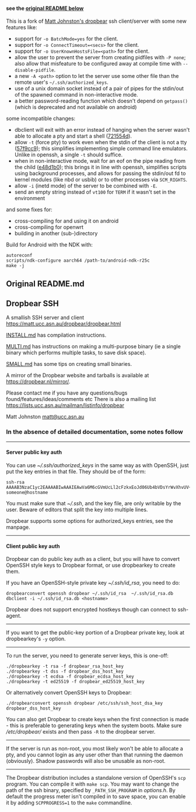 #### see the [original README below](#original-readmemd)

This is a fork of [Matt Johnston's dropbear](https://matt.ucc.asn.au/dropbear/dropbear.html) ssh client/server with some new features like:
- support for `-o BatchMode=yes` for the client.
- support for `-o ConnectTimeout=<secs>` for the client.
- support for `-o UserKnownHostsFile=<path>` for the client.
- allow the user to prevent the server from creating pidfiles with `-P none`;
        also allow that misfeature to be configured away at compile time
	with `--disable-pidfile`.
- a new `-A <path>` option to let the server use some other file than the
        remote user's `~/.ssh/authorized_keys`.
- use of a unix domain socket instead of a pair of pipes for the stdin/out
        of the spawned command in non-interactive mode.
- a better password-reading function which doesn't depend on `getpass()`
	(which is deprecated and not available on android)
	
some incompatible changes:
- dbclient will exit with an error instead of hanging when the server wasn't
	able to allocate a pty and start a shell ([721554d][7215]).
- allow `-t` (force pty) to work even when the stdin of the client is not
  a tty ([57f9cc9][57f9]); this simplifies implementing simple command line
  emulators. Unlike in openssh, a single `-t` should suffice.
- when in non-interactive mode, wait for an eof on the pipe reading from the
  child ([e48d1b0][e48d]); this brings it in line with openssh, simplifies
  scripts using background processes, and allows for passing the stdin/out fd
  to kernel modules (like nbd or usbib) or to other processes via `SCM_RIGHTS`.
- allow `-i` (inetd mode) of the server to be combined with `-E`.
- send an empty string instead of `vt100` for `TERM` if it wasn't set in
	the environment

and some fixes for:
- cross-compiling for and using it on android
- cross-compiling for openwrt
- building in another (sub-)directory

Build for Android with the NDK with:
```
autoreconf
scripts/ndk-configure aarch64 /path-to/android-ndk-r25c
make -j
```
[e48d]: https://github.com/turistu/dropbearx/commit/e48d1b0fb55a939e623124f3edd257ebdc688b8b
[57f9]: https://github.com/turistu/dropbearx/commit/57f9cc95140c71dfb835a84327e3b65c0e4b0f8c
[7215]: https://github.com/turistu/dropbearx/commit/721554dadceefeb4176ae665ef8d308fb283991c

## Original README.md
## Dropbear SSH
A smallish SSH server and client
https://matt.ucc.asn.au/dropbear/dropbear.html

[INSTALL.md](INSTALL.md) has compilation instructions.

[MULTI.md](MULTI.md) has instructions on making a multi-purpose binary (ie a single binary which performs multiple tasks, to save disk space).

[SMALL.md](SMALL.md) has some tips on creating small binaries.

A mirror of the Dropbear website and tarballs is available at https://dropbear.nl/mirror/.

Please contact me if you have any questions/bugs found/features/ideas/comments etc
There is also a mailing list https://lists.ucc.asn.au/mailman/listinfo/dropbear

Matt Johnston
matt@ucc.asn.au


### In the absence of detailed documentation, some notes follow

----
#### Server public key auth

You can use *~/.ssh/authorized_keys* in the same way as with OpenSSH, just put the key entries in that file. They should be of the form:

```
ssh-rsa AAAAB3NzaC1yc2EAAAABIwAAAIEAwVa6M6cGVmUcLl2cFzkxEoJd06Ub4bVDsYrWvXhvUV+ZAM9uGuewZBDoAqNKJxoIn0Hyd0NkyU99UVv6NWV/5YSHtnf35LKds56j7cuzoQpFIdjNwdxAN0PCET/MG8qyskG/2IE2DPNIaJ3Wy+Ws4IZEgdJgPlTYUBWWtCWOGc= someone@hostname
```

You must make sure that *~/.ssh*, and the key file, are only writable by the user. Beware of editors that split the key into multiple lines.

Dropbear supports some options for authorized_keys entries, see the manpage.

----
#### Client public key auth

Dropbear can do public key auth as a client, but you will have to convert OpenSSH style keys to Dropbear format, or use dropbearkey to create them.

If you have an OpenSSH-style private key *~/.ssh/id_rsa*, you need to do:

```
dropbearconvert openssh dropbear ~/.ssh/id_rsa  ~/.ssh/id_rsa.db
dbclient -i ~/.ssh/id_rsa.db <hostname>
```

Dropbear does not support encrypted hostkeys though can connect to ssh-agent.

----
If you want to get the public-key portion of a Dropbear private key, look at dropbearkey's `-y` option.

----
To run the server, you need to generate server keys, this is one-off:

```
./dropbearkey -t rsa -f dropbear_rsa_host_key
./dropbearkey -t dss -f dropbear_dss_host_key
./dropbearkey -t ecdsa -f dropbear_ecdsa_host_key
./dropbearkey -t ed25519 -f dropbear_ed25519_host_key
```

Or alternatively convert OpenSSH keys to Dropbear:

```
./dropbearconvert openssh dropbear /etc/ssh/ssh_host_dsa_key dropbear_dss_host_key
```

You can also get Dropbear to create keys when the first connection is made - this is preferable to generating keys when the system boots. Make sure */etc/dropbear/* exists and then pass `-R` to the dropbear server.

----
If the server is run as non-root, you most likely won't be able to allocate a pty, and you cannot login as any user other than that running the daemon (obviously). Shadow passwords will also be unusable as non-root.

----
The Dropbear distribution includes a standalone version of OpenSSH's `scp` program. You can compile it with `make scp`. You may want to change the path of the ssh binary, specified by `_PATH_SSH_PROGRAM` in *options.h*. By default
the progress meter isn't compiled in to save space, you can enable it by adding `SCPPROGRESS=1` to the `make` commandline.
